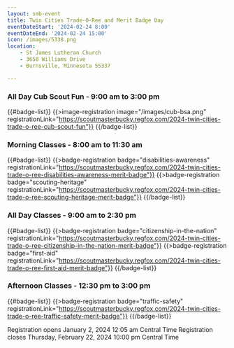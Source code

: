 ```yaml
---
layout: smb-event
title: Twin Cities Trade-O-Ree and Merit Badge Day
eventDateStart: '2024-02-24 8:00'
eventDateEnd: '2024-02-24 15:00'
icon: /images/5338.png
location:
    - St James Lutheran Church
    - 3650 Williams Drive
    - Burnsville, Minnesota 55337

---
```


### All Day Cub Scout Fun - 9:00 am to 3:00 pm

{{#badge-list}}
{{>image-registration image="/images/cub-bsa.png"  registrationLink="https://scoutmasterbucky.regfox.com/2024-twin-cities-trade-o-ree-cub-scout-fun"}}
{{/badge-list}}


### Morning Classes - 8:00 am to 11:30 am

{{#badge-list}}
{{>badge-registration badge="disabilities-awareness" registrationLink="https://scoutmasterbucky.regfox.com/2024-twin-cities-trade-o-ree-disabilities-awareness-merit-badge"}}
{{>badge-registration badge="scouting-heritage" registrationLink="https://scoutmasterbucky.regfox.com/2024-twin-cities-trade-o-ree-scouting-heritage-merit-badge"}}
{{/badge-list}}

### All Day Classes - 9:00 am to 2:30 pm

{{#badge-list}}
{{>badge-registration badge="citizenship-in-the-nation" registrationLink="https://scoutmasterbucky.regfox.com/2024-twin-cities-trade-o-ree-citizenship-in-the-nation-merit-badge"}}
{{>badge-registration badge="first-aid" registrationLink="https://scoutmasterbucky.regfox.com/2024-twin-cities-trade-o-ree-first-aid-merit-badge"}}
{{/badge-list}}

### Afternoon Classes - 12:30 pm to 3:00 pm

{{#badge-list}}
{{>badge-registration badge="traffic-safety" registrationLink="https://scoutmasterbucky.regfox.com/2024-twin-cities-trade-o-ree-traffic-safety-merit-badge"}}
{{/badge-list}}



Registration opens January 2, 2024 12:05 am Central Time
Registration closes Thursday, February 22, 2024 10:00 pm Central Time